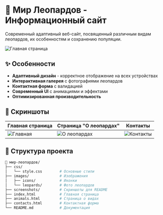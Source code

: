 # 🐆 Мир Леопардов - Информационный сайт

Современный адаптивный веб-сайт, посвященный различным видам леопардов, их особенностям и сохранению популяции.

![Главная страница](./screenshots/main-page.jpg) <!-- Замените на реальные скриншоты -->

## ✨ Особенности

- **Адаптивный дизайн** - корректное отображение на всех устройствах
- **Интерактивная галерея** с фотографиями леопардов
- **Контактная форма** с валидацией
- **Современный UI** с анимациями и эффектами
- **Оптимизированная производительность**

## 📸 Скриншоты

| Главная страница | Страница "О леопардах" | Контакты |
|------------------|------------------------|----------|
| ![Главная](./screenshots/main.jpg) | ![О леопардах](./screenshots/animals.jpg) | ![Контакты](./screenshots/contacts.jpg) |

## 📁 Структура проекта

```bash
🐆 мир-леопардов/
├── css/
│   └── style.css        # Основные стили
├── images/              # Изображения
│   ├── icons/           # Иконки
│   └── leopards/        # Фото леопардов
├── screenshots/         # Скриншоты для README
├── index.html           # Главная страница
├── animals.html         # Страница о видах
├── contacts.html        # Контактная форма
└── README.md            # Документация


